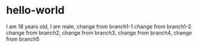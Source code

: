 # hello-world
I am 18 years old,
I am male,
change from branch1-1
change from branch1-2
change from branch2,
change from branch3,
change from branch4,
change from branch5


